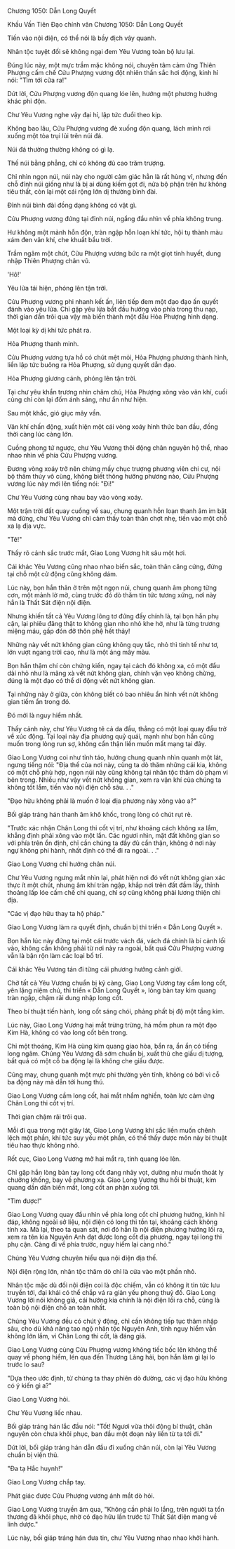




Chương 1050: Dẫn Long Quyết


Khấu Vấn Tiên Đạo chính văn Chương 1050: Dẫn Long Quyết

Tiến vào nội điện, có thể nói là bầy địch vây quanh.

Nhân tộc tuyệt đối sẽ không ngại đem Yêu Vương toàn bộ lưu lại.

Đúng lúc này, một mực trầm mặc không nói, chuyên tâm cảm ứng Thiên Phượng cấm chế Cửu Phượng vương đột nhiên thần sắc hơi động, kinh hỉ nói: "Tìm tới cửa ra!"

Dứt lời, Cửu Phượng vương độn quang lóe lên, hướng một phương hướng khác phi độn.

Chư Yêu Vương nghe vậy đại hỉ, lập tức đuổi theo kịp.

Không bao lâu, Cửu Phượng vương đè xuống độn quang, lách mình rơi xuống một tòa trụi lủi trên núi đá.

Núi đá thường thường không có gì lạ.

Thế núi bằng phẳng, chỉ có không đủ cao trăm trượng.

Chỉ nhìn ngọn núi, núi này cho người cảm giác hẳn là rất hùng vĩ, nhưng đến chỗ đỉnh núi giống như là bị ai dùng kiếm gọt đi, nửa bộ phận trên hư không tiêu thất, còn lại một cái rộng lớn dị thường bình đài.

Đỉnh núi bình đài đồng dạng không có vật gì.

Cửu Phượng vương đứng tại đỉnh núi, ngẩng đầu nhìn về phía không trung.

Hư không một mảnh hỗn độn, tràn ngập hỗn loạn khí tức, hội tụ thành màu xám đen vân khí, che khuất bầu trời.

Trầm ngâm một chút, Cửu Phượng vương bức ra một giọt tinh huyết, dung nhập Thiên Phượng chân vũ.

'Hô!'

Yêu lửa tái hiện, phóng lên tận trời.

Cửu Phượng vương phi nhanh kết ấn, liên tiếp đem một đạo đạo ấn quyết đánh vào yêu lửa. Chỉ gặp yêu lửa bắt đầu hướng vào phía trong thu nạp, thời gian dần trôi qua vậy mà biến thành một đầu Hỏa Phượng hình dạng.

Một loại kỳ dị khí tức phát ra.

Hỏa Phượng thanh minh.

Cửu Phượng vương tựa hồ có chút mệt mỏi, Hỏa Phượng phương thành hình, liền lập tức buông ra Hỏa Phượng, sử dụng quyết dẫn đạo.

Hỏa Phượng giương cánh, phóng lên tận trời.

Tại chư yêu khẩn trương nhìn chăm chú, Hỏa Phượng xông vào vân khí, cuối cùng chỉ còn lại đốm ánh sáng, như ẩn như hiện.

Sau một khắc, gió giục mây vần.

Vân khí chấn động, xuất hiện một cái vòng xoáy hình thức ban đầu, đồng thời càng lúc càng lớn.

Cuồng phong tứ ngược, chư Yêu Vương thôi động chân nguyên hộ thể, nhao nhao nhìn về phía Cửu Phượng vương.

Đương vòng xoáy trở nên chừng mấy chục trượng phương viên chi cự, nội bộ thâm thúy vô cùng, không biết thông hướng phương nào, Cửu Phượng vương lúc này mới lên tiếng nói: "Đi!"

Chư Yêu Vương cùng nhau bay vào vòng xoáy.

Một trận trời đất quay cuồng về sau, chung quanh hỗn loạn thanh âm im bặt mà dừng, chư Yêu Vương chỉ cảm thấy toàn thân chợt nhẹ, tiến vào một chỗ xa lạ địa vực.

"Tê!"

Thấy rõ cảnh sắc trước mắt, Giao Long Vương hít sâu một hơi.

Cái khác Yêu Vương cũng nhao nhao biến sắc, toàn thân căng cứng, đứng tại chỗ một cử động cũng không dám.

Lúc này, bọn hắn thân ở trên một ngọn núi, chung quanh âm phong từng cơn, một mảnh lờ mờ, cùng trước đó dò thăm tin tức tương xứng, nơi này hẳn là Thất Sát điện nội điện.

Nhưng khiến tất cả Yêu Vương lông tơ đứng đấy chính là, tại bọn hắn phụ cận, lại phiêu đãng thật to không gian nho nhỏ khe hở, như là từng trương miệng máu, gấp đón đỡ thôn phệ hết thảy!

Những này vết nứt không gian cũng không quy tắc, nhỏ thì tinh tế như tơ, lớn vượt ngang trời cao, như là một áng mây màu.

Bọn hắn thậm chí còn chứng kiến, ngay tại cách đó không xa, có một đầu dài nhỏ như là mãng xà vết nứt không gian, chính vặn vẹo không chừng, đúng là một đạo có thể di động vết nứt không gian.

Tại những này ở giữa, còn không biết có bao nhiêu ẩn hình vết nứt không gian tiềm ẩn trong đó.

Đó mới là nguy hiểm nhất.

Thấy cảnh này, chư Yêu Vương tê cả da đầu, thẳng có một loại quay đầu trở về xúc động. Tại loại này địa phương quỷ quái, mạnh như bọn hắn cũng muốn trong lòng run sợ, không cẩn thận liền muốn mất mạng tại đây.

Giao Long Vương coi như tỉnh táo, hướng chung quanh nhìn quanh một lát, ngưng tiếng nói: "Địa thế của nơi này, cùng ta dò thăm những cái kia, không có một chỗ phù hợp, ngọn núi này cũng không tại nhân tộc thăm dò phạm vi bên trong. Nhiều như vậy vết nứt không gian, xem ra vận khí của chúng ta không tốt lắm, tiến vào nội điện chỗ sâu. . ."

"Đạo hữu không phải là muốn ở loại địa phương này xông vào a?"

Bối giáp tráng hán thanh âm khô khốc, trong lòng có chút rụt rè.

"Trước xác nhận Chân Long thi cốt vị trí, như khoảng cách không xa lắm, khẳng định phải xông vào một lần. Các ngươi nhìn, mặt đất không gian so với phía trên ổn định, chỉ cần chúng ta đầy đủ cẩn thận, không ở nơi này ngự không phi hành, nhất định có thể đi ra ngoài. . ."

Giao Long Vương chỉ hướng chân núi.

Chư Yêu Vương ngưng mắt nhìn lại, phát hiện nơi đó vết nứt không gian xác thực ít một chút, nhưng âm khí tràn ngập, khắp nơi trên đất đầm lầy, thỉnh thoảng lấp lóe cấm chế chi quang, chỉ sợ cũng không phải lương thiện chi địa.

"Các vị đạo hữu thay ta hộ pháp."

Giao Long Vương làm ra quyết định, chuẩn bị thi triển « Dẫn Long Quyết ».

Bọn hắn lúc này đứng tại một cái trước vách đá, vách đá chính là bí cảnh lối vào, không cần không phải từ nơi này ra ngoài, bất quá Cửu Phượng vương vẫn là bận rộn làm các loại bố trí.

Cái khác Yêu Vương tán đi từng cái phương hướng cảnh giới.

Chờ tất cả Yêu Vương chuẩn bị kỹ càng, Giao Long Vương tay cầm long cốt, yên lặng niệm chú, thi triển « Dẫn Long Quyết », lòng bàn tay kim quang tràn ngập, chậm rãi dung nhập long cốt.

Theo bí thuật tiến hành, long cốt sáng chói, phảng phất bị độ một tầng kim.

Lúc này, Giao Long Vương hai mắt trừng trừng, há mồm phun ra một đạo Kim Hà, không có vào long cốt bên trong.

Chỉ một thoáng, Kim Hà cùng kim quang giao hòa, bắn ra, ẩn ẩn có tiếng long ngâm. Chúng Yêu Vương đã sớm chuẩn bị, xuất thủ che giấu dị tượng, bất quá có một cỗ ba động lại là không che giấu được.

Cũng may, chung quanh một mực phi thường yên tĩnh, không có bởi vì cỗ ba động này mà dẫn tới hung thú.

Giao Long Vương cầm long cốt, hai mắt nhắm nghiền, toàn lực cảm ứng Chân Long thi cốt vị trí.

Thời gian chậm rãi trôi qua.

Mỗi đi qua trong một giây lát, Giao Long Vương khí sắc liền muốn chênh lệch một phần, khí tức suy yếu một phần, có thể thấy được môn này bí thuật tiêu hao thực không nhỏ.

Rốt cục, Giao Long Vương mở hai mắt ra, tinh quang lóe lên.

Chỉ gặp hắn lòng bàn tay long cốt đang nhảy vọt, dường như muốn thoát ly chưởng khống, bay về phương xa. Giao Long Vương thu hồi bí thuật, kim quang dần dần biến mất, long cốt an phận xuống tới.

"Tìm được!"

Giao Long Vương quay đầu nhìn về phía long cốt chỉ phương hướng, kinh hỉ đáp, không ngoài sở liệu, nội điện có long thi tồn tại, khoảng cách không tính xa. Mà lại, theo ta quan sát, nơi đó hẳn là nội điện phương hướng lối ra, xem ra tên kia Nguyên Anh đạt được long cốt địa phương, ngay tại long thi phụ cận. Càng đi về phía trước, nguy hiểm lại càng nhỏ."

Chúng Yêu Vương chuyên hiểu qua nội điện địa thế.

Nội điện rộng lớn, nhân tộc thăm dò chỉ là cửa vào một phần nhỏ.

Nhân tộc mặc dù đối nội điện coi là độc chiếm, vẫn có không ít tin tức lưu truyền tới, đại khái có thể chắp vá ra giản yếu phong thuỷ đồ. Giao Long Vương lời nói không giả, cái hướng kia chính là nội điện lối ra chỗ, cũng là toàn bộ nội điện chỗ an toàn nhất.

Chúng Yêu Vương đều có chút ý động, chỉ cần không tiếp tục thâm nhập sâu, cho dù khả năng tao ngộ nhân tộc Nguyên Anh, tính nguy hiểm vẫn không lớn lắm, vì Chân Long thi cốt, là đáng giá.

Giao Long Vương cùng Cửu Phượng vương không tiếc bốc lên không thể quay về phong hiểm, lén qua đến Thương Lãng hải, bọn hắn làm gì lại lo trước lo sau?

"Dựa theo ước định, từ chúng ta thay phiên dò đường, các vị đạo hữu không có ý kiến gì a?"

Giao Long Vương hỏi.

Chư Yêu Vương liếc nhau.

Bối giáp tráng hán lắc đầu nói: "Tốt! Ngươi vừa thôi động bí thuật, chân nguyên còn chưa khôi phục, ban đầu một đoạn này liền từ ta tới đi."

Dứt lời, bối giáp tráng hán dẫn đầu đi xuống chân núi, còn lại Yêu Vương chuẩn bị viện thủ.

"Đa tạ Hắc huynh!"

Giao Long Vương chắp tay.

Phát giác được Cửu Phượng vương ánh mắt dò hỏi.

Giao Long Vương truyền âm qua, "Không cần phải lo lắng, trên người ta tổn thương đã khôi phục, nhờ có đạo hữu lần trước từ Thất Sát điện mang về linh dược."

Lúc này, bối giáp tráng hán đưa tin, chư Yêu Vương nhao nhao khởi hành.




